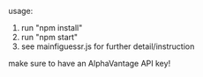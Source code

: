 usage:
1. run "npm install"
2. run "npm start"
3. see mainfiguessr.js for further detail/instruction

make sure to have an AlphaVantage API key!
